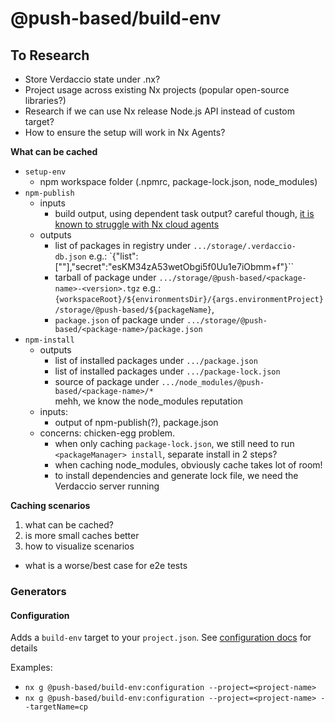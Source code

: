 # @push-based/build-env

## To Research

- Store Verdaccio state under .nx?
- Project usage across existing Nx projects (popular open-source libraries?)
- Research if we can use Nx release Node.js API instead of custom target?
- How to ensure the setup will work in Nx Agents?

**What can be cached**

- `setup-env`
  - npm workspace folder (.npmrc, package-lock.json, node_modules)
- `npm-publish`
  - inputs
    - build output, using dependent task output? careful though, [it is known to struggle with Nx cloud agents](https://github.com/nrwl/nx/issues/22745)
  - outputs
    - list of packages in registry under `.../storage/.verdaccio-db.json` e.g.: `{"list":["<package-name>"],"secret":"esKM34zA53wetObgi5f0Uu1e7iObmm+f"}``
    - tarball of package under `.../storage/@push-based/<package-name>-<version>.tgz`
      e.g.: `{workspaceRoot}/${environmentsDir}/{args.environmentProject}/storage/@push-based/${packageName}`,
    - `package.json` of package under `.../storage/@push-based/<package-name>/package.json`
- `npm-install`
  - outputs
    - list of installed packages under `.../package.json`
    - list of installed packages under `.../package-lock.json`
    - source of package under `.../node_modules/@push-based/<package-name>/*`  
      mehh, we know the node_modules reputation
  - inputs:
    - output of npm-publish(?), package.json
  - concerns: chicken-egg problem.
    - when only caching `package-lock.json`, we still need to run `<packageManager> install`, separate install in 2 steps?
    - when caching node_modules, obviously cache takes lot of room!
    - to install dependencies and generate lock file, we need the Verdaccio server running

**Caching scenarios**

1. what can be cached?
2. is more small caches better
3. how to visualize scenarios

- what is a worse/best case for e2e tests

### Generators

#### Configuration

Adds a `build-env` target to your `project.json`.
See [configuration docs](./src/generators/configuration/README.md) for details

Examples:

- `nx g @push-based/build-env:configuration --project=<project-name>`
- `nx g @push-based/build-env:configuration --project=<project-name> --targetName=cp`
